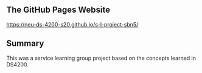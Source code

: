 ## The GitHub Pages Website

https://neu-ds-4200-s20.github.io/s-l-project-sbn5/

## Summary 

This was a service learning group project based on the concepts learned in DS4200. 
